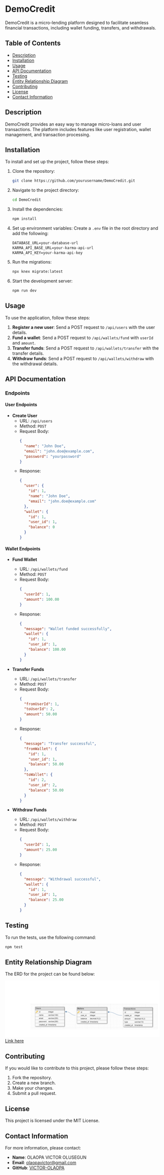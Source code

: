 # DemoCredit

DemoCredit is a micro-lending platform designed to facilitate seamless financial transactions, including wallet funding, transfers, and withdrawals.

## Table of Contents

- [Description](#description)
- [Installation](#installation)
- [Usage](#usage)
- [API Documentation](#api-documentation)
- [Testing](#testing)
- [Entity Relationship Diagram](#entity-relationship-diagram)
- [Contributing](#contributing)
- [License](#license)
- [Contact Information](#contact-information)

## Description

DemoCredit provides an easy way to manage micro-loans and user transactions. The platform includes features like user registration, wallet management, and transaction processing.

## Installation

To install and set up the project, follow these steps:

1. Clone the repository:
    ```sh
    git clone https://github.com/yourusername/DemoCredit.git
    ```

2. Navigate to the project directory:
    ```sh
    cd DemoCredit
    ```

3. Install the dependencies:
    ```sh
    npm install
    ```

4. Set up environment variables:
    Create a `.env` file in the root directory and add the following:
    ```env
    DATABASE_URL=your-database-url
    KARMA_API_BASE_URL=your-karma-api-url
    KARMA_API_KEY=your-karma-api-key
    ```

5. Run the migrations:
    ```sh
    npx knex migrate:latest
    ```

6. Start the development server:
    ```sh
    npm run dev
    ```

## Usage

To use the application, follow these steps:

1. **Register a new user**: Send a POST request to `/api/users` with the user details.
2. **Fund a wallet**: Send a POST request to `/api/wallets/fund` with `userId` and `amount`.
3. **Transfer funds**: Send a POST request to `/api/wallets/transfer` with the transfer details.
4. **Withdraw funds**: Send a POST request to `/api/wallets/withdraw` with the withdrawal details.

## API Documentation

### Endpoints

#### User Endpoints

- **Create User**
    - URL: `/api/users`
    - Method: `POST`
    - Request Body:
      ```json
      {
        "name": "John Doe",
        "email": "john.doe@example.com",
        "password": "yourpassword"
      }
      ```
    - Response:
      ```json
      {
        "user": {
          "id": 1,
          "name": "John Doe",
          "email": "john.doe@example.com"
        },
        "wallet": {
          "id": 1,
          "user_id": 1,
          "balance": 0
        }
      }
      ```

#### Wallet Endpoints

- **Fund Wallet**
    - URL: `/api/wallets/fund`
    - Method: `POST`
    - Request Body:
      ```json
      {
        "userId": 1,
        "amount": 100.00
      }
      ```
    - Response:
      ```json
      {
        "message": "Wallet funded successfully",
        "wallet": {
          "id": 1,
          "user_id": 1,
          "balance": 100.00
        }
      }
      ```

- **Transfer Funds**
    - URL: `/api/wallets/transfer`
    - Method: `POST`
    - Request Body:
      ```json
      {
        "fromUserId": 1,
        "toUserId": 2,
        "amount": 50.00
      }
      ```
    - Response:
      ```json
      {
        "message": "Transfer successful",
        "fromWallet": {
          "id": 1,
          "user_id": 1,
          "balance": 50.00
        },
        "toWallet": {
          "id": 2,
          "user_id": 2,
          "balance": 50.00
        }
      }
      ```

- **Withdraw Funds**
    - URL: `/api/wallets/withdraw`
    - Method: `POST`
    - Request Body:
      ```json
      {
        "userId": 1,
        "amount": 25.00
      }
      ```
    - Response:
      ```json
      {
        "message": "Withdrawal successful",
        "wallet": {
          "id": 1,
          "user_id": 1,
          "balance": 25.00
        }
      }
      ```

## Testing

To run the tests, use the following command:

  ```sh
  npm test
  ```
## Entity Relationship Diagram

The ERD for the project can be found below: 

![Entity Relationship Diagram](erd.png)
[Link here](https://docs.google.com/document/d/1vCOIqZOaTzzKvLD7s_VDk8uxOwpg3u-hjIzy2z0D8sk/edit#heading=h.w9u4pn5z9v6z)

## Contributing

If you would like to contribute to this project, please follow these steps:

1. Fork the repository.
2. Create a new branch.
3. Make your changes.
4. Submit a pull request.

## License

This project is licensed under the MIT License.

## Contact Information

For more information, please contact:

- **Name**: OLAOPA VICTOR OLUSEGUN
- **Email**: olaopavictor@gmail.com
- **GitHub**: [VICTOR-OLAOPA](https://github.com/VICTOR-OLAOPA)
